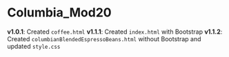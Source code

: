 # Columbia_Mod20

**v1.0.1**: Created `coffee.html`
**v1.1.1**: Created `index.html` with Bootstrap
**v1.1.2**: Created `columbianBlendedEspressoBeans.html` without Bootstrap and updated `style.css`
